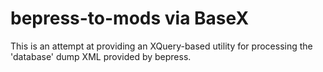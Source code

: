 # bepress-to-mods via BaseX #

This is an attempt at providing an XQuery-based utility for processing the 'database' dump XML provided by bepress.


